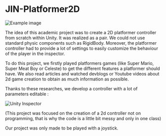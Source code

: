 # JIN-Platformer2D


![Example image](http://quentintran.com/img/2d-platformer/01.gif)

The idea of this academic project was to create a 2D platformer controller from scratch within Unity. It was realized
as a pair. We could not use standard physic components such as RigidBody. Moreover, the platformer
controller had to provide a lot of settings to easily customize the behaviour of the player in the inspector.

To do this project, we firstly played platformers games (like Super Mario, Super Meat Boy or Celeste)
to get the different features a platformer should have. We also read articles and watched devblogs or
Youtube videos about 2d game creation to obtain as much information as possible.

Thanks to these researches, we develop a controller with a lot of parameters editable :

![Unity Inspector](http://quentintran.com/img/2d-platformer/inspector.jpg)

(This project was focused on the creation of a 2d controller not on programming, that is why the code is a little bit messy
and only in one class)

Our project was only made to be played with a joystick.
